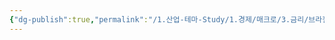 ```yaml
---
{"dg-publish":true,"permalink":"/1.산업-테마-Study/1.경제/매크로/3.금리/브라질중앙은행/BCB/","created":"2024-11-20T21:02:27.241+09:00","updated":"2025-06-03T20:07:19.793+09:00"}
---
```


